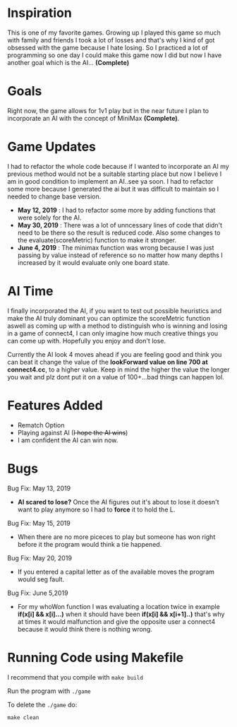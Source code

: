 # Inspiration 

This is one of my favorite games. Growing up I played this game so much with family and friends I took a lot of losses and that's why I kind of got obsessed with the game because I hate losing. So I practiced a lot of programming so one day I could make this game now I did but now I have another goal which is the AI... **(Complete)**

# Goals
Right now, the game allows for 1v1 play but in the near future I plan to incorporate an AI with the concept of MiniMax **(Complete)**.

# Game Updates
I had to refactor the whole code because if I wanted to incorporate an AI my previous method would not be a suitable starting place but now I believe I am in good condition to implement an AI..see ya soon. I had to refactor some more because I generated the ai but it was difficult to maintain so I needed to change base version. 
- **May 12, 2019** : 
I had to refactor some more by adding functions that were solely for the AI.
- **May 30, 2019** : 
There was a lot of unncessary lines of code that didn't need to be there so the result is reduced code.
Also some changes to the evaluate(scoreMetric) function to make it stronger.
- **June 4, 2019** : 
The minimax function was wrong because I was just passing by value instead of reference so no matter how many depths I increased by it would evaluate only one board state.

# AI Time
I finally incorporated the AI, if you want to test out possible heuristics and make the AI truly dominant you can optimize the scoreMetric function aswell as coming up with a method to distinguish who is winning and losing in a game of connect4, I can only imagine how much creative things you can come up with. Hopefully you enjoy and don't lose.

Currently the AI look 4 moves ahead if you are feeling good and think you can beat it change the value of the **lookForward value on line 700 at connect4.cc**, to a higher value.
Keep in mind the higher the value the longer you wait and plz dont put it on a value of 100+...bad things can happen lol.

# Features Added
- Rematch Option
- Playing against AI (~~I hope the AI wins~~)
- I am confident the AI can win now.

# Bugs
Bug Fix: May 13, 2019
- **AI scared to lose?** Once the AI figures out it's about to lose it doesn't want to play anymore so I had to **force** it to hold the L.

Bug Fix: May 15, 2019
- When there are no more piceces to play but someone has won right before it the program would think a tie happened.

Bug Fix: May 20, 2019
- If you entered a capital letter as of the available moves the program would seg fault.

Bug Fix: June 5,2019
- For my whoWon function I was evaluating a location twice in example **if(x[i] && x[i]...)** when it should have been **if(x[i] && x[i+1]..)**
that's why at times it would malfunction and give the opposite user a connect4 because it would think there is nothing wrong.

# Running Code using Makefile

I recommend that you compile with ``make build``

Run the program with ``./game``

To delete the ``./game`` do:

 ``make clean``


